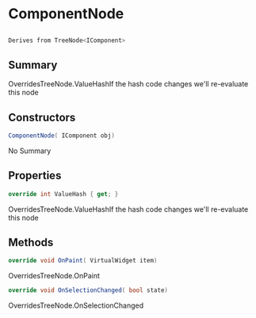 # ComponentNode

## 
```c#
Derives from TreeNode<IComponent>
```

## Summary

OverridesTreeNode.ValueHashIf the hash code changes we'll re-evaluate this node
## Constructors

```c#
ComponentNode( IComponent obj) 
```
No Summary
## Properties

```c#
override int ValueHash { get; } 
```
OverridesTreeNode.ValueHashIf the hash code changes we'll re-evaluate this node
## Methods

```c#
override void OnPaint( VirtualWidget item) 
```
OverridesTreeNode.OnPaint
```c#
override void OnSelectionChanged( bool state) 
```
OverridesTreeNode.OnSelectionChanged
